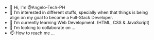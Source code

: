 - 👋 Hi, I’m @Angelo-Tech-PH
- 👀 I’m interested in different stuffs, specially when that things is being align on my goal to become a Full-Stack Developer.
- 🌱 I’m currently learning Web Development. (HTML, CSS & JavaScript)
- 💞️ I’m looking to collaborate on ...
- 📫 How to reach me ...

<!---
Angelo-Tech-PH/Angelo-Tech-PH is a ✨ special ✨ repository because its `README.md` (this file) appears on your GitHub profile.
You can click the Preview link to take a look at your changes.
--->
